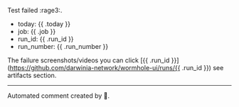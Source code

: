 Test failed :rage3:.

- today: {{ .today }}
- job: {{ .job }}
- run_id: {{ .run_id }}
- run_number: {{ .run_number }}

The failure screenshots/videos you can click [{{ .run_id }}](https://github.com/darwinia-network/wormhole-ui/runs/{{ .run_id }}) see artifacts section.

---

Automated comment created by :robot:.
